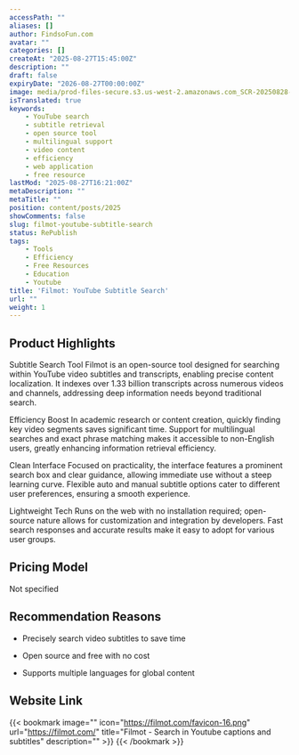 ```yaml
---
accessPath: ""
aliases: []
author: FindsoFun.com
avatar: ""
categories: []
createAt: "2025-08-27T15:45:00Z"
description: ""
draft: false
expiryDate: "2026-08-27T00:00:00Z"
image: media/prod-files-secure.s3.us-west-2.amazonaws.com_SCR-20250828-bggb.png
isTranslated: true
keywords:
    - YouTube search
    - subtitle retrieval
    - open source tool
    - multilingual support
    - video content
    - efficiency
    - web application
    - free resource
lastMod: "2025-08-27T16:21:00Z"
metaDescription: ""
metaTitle: ""
position: content/posts/2025
showComments: false
slug: filmot-youtube-subtitle-search
status: RePublish
tags:
    - Tools
    - Efficiency
    - Free Resources
    - Education
    - Youtube
title: 'Filmot: YouTube Subtitle Search'
url: ""
weight: 1
---
```

## Product Highlights
Subtitle Search Tool
Filmot is an open-source tool designed for searching within YouTube video subtitles and transcripts, enabling precise content localization. It indexes over 1.33 billion transcripts across numerous videos and channels, addressing deep information needs beyond traditional search.

Efficiency Boost
In academic research or content creation, quickly finding key video segments saves significant time. Support for multilingual searches and exact phrase matching makes it accessible to non-English users, greatly enhancing information retrieval efficiency.

Clean Interface
Focused on practicality, the interface features a prominent search box and clear guidance, allowing immediate use without a steep learning curve. Flexible auto and manual subtitle options cater to different user preferences, ensuring a smooth experience.

Lightweight Tech
Runs on the web with no installation required; open-source nature allows for customization and integration by developers. Fast search responses and accurate results make it easy to adopt for various user groups.

## Pricing Model
<!--more-->Not specified

## Recommendation Reasons
- Precisely search video subtitles to save time

- Open source and free with no cost

- Supports multiple languages for global content

## Website Link
{{< bookmark image="<no value>" icon="https://filmot.com/favicon-16.png" url="https://filmot.com/" title="Filmot - Search in Youtube captions and subtitles" description="" >}}
{{< /bookmark >}}

